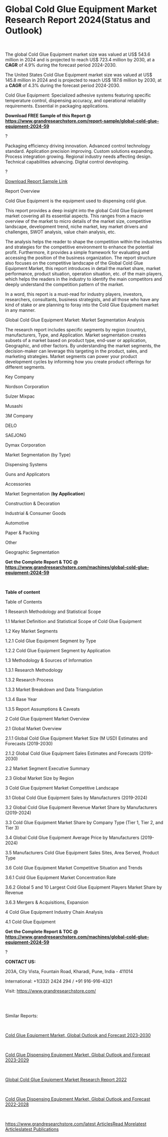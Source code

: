 <h1>Global Cold Glue Equipment Market Research Report 2024(Status and Outlook)</h1><br/><p>The global Cold Glue Equipment market size was valued at US$ 543.6 million in 2024 and is projected to reach US$ 723.4 million by 2030, at a <strong>CAGR</strong> of 4.9% during the forecast period 2024-2030.</p>
 
 
 
 <p>The United States Cold Glue Equipment market size was valued at US$ 145.8 million in 2024 and is projected to reach US$ 187.6 million by 2030, at a <strong>CAGR</strong> of 4.3% during the forecast period 2024-2030.</p>
 
 
 
 <p>Cold Glue Equipment: Specialized adhesive systems featuring specific temperature control, dispensing accuracy, and operational reliability requirements. Essential in packaging applications.</p>
 
 
 
 <div><b>Download FREE Sample of this Report @ <a href="https://www.grandresearchstore.com/report-sample/global-cold-glue-equipment-2024-59">https://www.grandresearchstore.com/report-sample/global-cold-glue-equipment-2024-59</a></b></div>
 
 
 
 <p>? </p>
 
 
 
 <p>Packaging efficiency driving innovation. Advanced control technology standard. Application precision improving. Custom solutions expanding. Process integration growing. Regional industry needs affecting design. Technical capabilities advancing. Digital control developing.</p>
 
 
 
 <p>? </p>
 
 
 
 <p><a href="https://www.grandresearchstore.com/mr-admin/report-sample/global-cold-glue-equipment-2024-59">Download Report Sample Link</a></p>
 
 
 
 <p>Report Overview</p>
 
 
 
 <p>Cold Glue Equipment is the equipment used to dispensing cold glue.</p>
 
 
 
 <p>This report provides a deep insight into the global Cold Glue Equipment market covering all its essential aspects. This ranges from a macro overview of the market to micro details of the market size, competitive landscape, development trend, niche market, key market drivers and challenges, SWOT analysis, value chain analysis, etc.</p>
 
 
 
 <p>The analysis helps the reader to shape the competition within the industries and strategies for the competitive environment to enhance the potential profit. Furthermore, it provides a simple framework for evaluating and accessing the position of the business organization. The report structure also focuses on the competitive landscape of the Global Cold Glue Equipment Market, this report introduces in detail the market share, market performance, product situation, operation situation, etc. of the main players, which helps the readers in the industry to identify the main competitors and deeply understand the competition pattern of the market.</p>
 
 
 
 <p>In a word, this report is a must-read for industry players, investors, researchers, consultants, business strategists, and all those who have any kind of stake or are planning to foray into the Cold Glue Equipment market in any manner.</p>
 
 
 
 <p>Global Cold Glue Equipment Market: Market Segmentation Analysis</p>
 
 
 
 <p>The research report includes specific segments by region (country), manufacturers, Type, and Application. Market segmentation creates subsets of a market based on product type, end-user or application, Geographic, and other factors. By understanding the market segments, the decision-maker can leverage this targeting in the product, sales, and marketing strategies. Market segments can power your product development cycles by informing how you create product offerings for different segments.</p>
 
 
 
 <p>Key Company</p>
 
 
 
 <p>Nordson Corporation</p>
 
 
 
 <p>Sulzer Mixpac</p>
 
 
 
 <p>Musashi</p>
 
 
 
 <p>3M Company</p>
 
 
 
 <p>DELO</p>
 
 
 
 <p>SAEJONG</p>
 
 
 
 <p>Dymax Corporation</p>
 
 
 
 <p>Market Segmentation (by Type)</p>
 
 
 
 <p>Dispensing Systems</p>
 
 
 
 <p>Guns and Applicators</p>
 
 
 
 <p>Accessories</p>
 
 
 
 <p>Market Segmentation (<strong>by Application</strong>)</p>
 
 
 
 <p>Construction & Decoration</p>
 
 
 
 <p>Industrial & Consumer Goods</p>
 
 
 
 <p>Automotive</p>
 
 
 
 <p>Paper & Packing</p>
 
 
 
 <p>Other</p>
 
 
 
 <p>Geographic Segmentation</p>
 
 
 
 <div><b>Get the Complete Report & TOC @ <a href="https://www.grandresearchstore.com/machines/global-cold-glue-equipment-2024-59">https://www.grandresearchstore.com/machines/global-cold-glue-equipment-2024-59</a></b></div>
 
 
 
 <p><br />
 
 <b>Table of content</b></p>
 
 
 
 <p>Table of Contents<br />
 
 1 Research Methodology and Statistical Scope<br />
 
 1.1 Market Definition and Statistical Scope of Cold Glue Equipment<br />
 
 1.2 Key Market Segments<br />
 
 1.2.1 Cold Glue Equipment Segment by Type<br />
 
 1.2.2 Cold Glue Equipment Segment by Application<br />
 
 1.3 Methodology & Sources of Information<br />
 
 1.3.1 Research Methodology<br />
 
 1.3.2 Research Process<br />
 
 1.3.3 Market Breakdown and Data Triangulation<br />
 
 1.3.4 Base Year<br />
 
 1.3.5 Report Assumptions & Caveats<br />
 
 2 Cold Glue Equipment Market Overview<br />
 
 2.1 Global Market Overview<br />
 
 2.1.1 Global Cold Glue Equipment Market Size (M USD) Estimates and Forecasts (2019-2030)<br />
 
 2.1.2 Global Cold Glue Equipment Sales Estimates and Forecasts (2019-2030)<br />
 
 2.2 Market Segment Executive Summary<br />
 
 2.3 Global Market Size by Region<br />
 
 3 Cold Glue Equipment Market Competitive Landscape<br />
 
 3.1 Global Cold Glue Equipment Sales by Manufacturers (2019-2024)<br />
 
 3.2 Global Cold Glue Equipment Revenue Market Share by Manufacturers (2019-2024)<br />
 
 3.3 Cold Glue Equipment Market Share by Company Type (Tier 1, Tier 2, and Tier 3)<br />
 
 3.4 Global Cold Glue Equipment Average Price by Manufacturers (2019-2024)<br />
 
 3.5 Manufacturers Cold Glue Equipment Sales Sites, Area Served, Product Type<br />
 
 3.6 Cold Glue Equipment Market Competitive Situation and Trends<br />
 
 3.6.1 Cold Glue Equipment Market Concentration Rate<br />
 
 3.6.2 Global 5 and 10 Largest Cold Glue Equipment Players Market Share by Revenue<br />
 
 3.6.3 Mergers & Acquisitions, Expansion<br />
 
 4 Cold Glue Equipment Industry Chain Analysis<br />
 
 4.1 Cold Glue Equipment</p>
 
 
 
 <div><b>Get the Complete Report & TOC @ <a href="https://www.grandresearchstore.com/machines/global-cold-glue-equipment-2024-59">https://www.grandresearchstore.com/machines/global-cold-glue-equipment-2024-59</a></b></div>
 
 
 
 <p>? </p>
 
 
 
 <p><b>CONTACT US:</b><br />
 
 203A, City Vista, Fountain Road, Kharadi, Pune, India - 411014<br />
 
 International: +1(332) 2424 294 / +91 916-916-4321<br />
 
 Visit: <a href="https://www.grandresearchstore.com/">https://www.grandresearchstore.com/</a><br />
 
 <br />
 
 <br />
 
 Similar Reports:<br />
 
 <br />
 
 <a href="https://www.grandresearchstore.com/machines/global-cold-glue-equipment-forecast-2023-2030-253">Cold Glue Equipment Market, Global Outlook and Forecast 2023-2030</a><br />
 
 <br />
 
 <a href="https://www.grandresearchstore.com/machines/global-cold-glue-dispensing-equipment-forecast-2023-2029-332">Cold Glue Dispensing Equipment Market, Global Outlook and Forecast 2023-2029</a><br />
 
 <br />
 
 <a href="https://www.grandresearchstore.com/machines/global-cold-glue-equipment-2022-113">Global Cold Glue Equipment Market Research Report 2022</a><br />
 
 <br />
 
 <a href="https://www.grandresearchstore.com/machines/global-cold-glue-dispensing-equipment-forecast-2022-2028-487">Cold Glue Dispensing Equipment Market, Global Outlook and Forecast 2022-2028</a><br />
 
 <br />
 
 <a href="https://gyeongbokgung.com">https://www.grandresearchstore.com/</a><a href="https://hallyeomaritime.com">latest Articles</a><a href="https://jingwansa.com">Read More</a><a href="https://nguoiviet.jp/">latest Articles</a><a href="https://www.intelmarketresearch.com/">latest Publications</a></p>